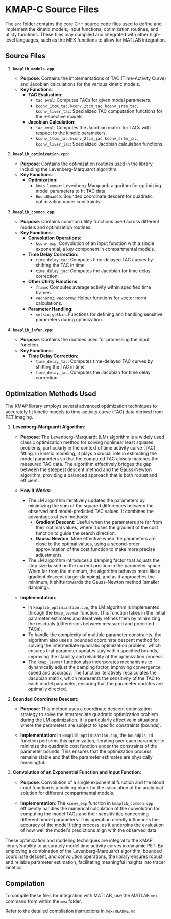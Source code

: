 # KMAP-C Source Files

The `src` folder contains the core C++ source code files used to define and implement the kinetic models, input functions, optimization routines, and utility functions. These files may compiled and integrated with other high-level languages, such as the MEX functions to allow for MATLAB integration.

## Source Files

1. **`kmaplib_models.cpp`**: 
   - **Purpose**: Contains the implementations of TAC (Time-Activity Curve) and Jacobian calculations for the various kinetic models.
   - **Key Functions**:
     - **TAC Evaluation**:
       - `tac_eval`: Computes TACs for given model parameters.
       - `kconv_1tcm_tac`, `kconv_2tcm_tac`, `kconv_srtm_tac`, `kconv_liver_tac`: Specialized TAC computation functions for the respective models.
     - **Jacobian Calculation**:
       - `jac_eval`: Computes the Jacobian matrix for TACs with respect to the kinetic parameters.
       - `kconv_1tcm_jac`, `kconv_2tcm_jac`, `kconv_srtm_jac`, `kconv_liver_jac`: Specialized Jacobian calculation functions.

2. **`kmaplib_optimization.cpp`**:
   - **Purpose**: Contains the optimization routines used in the library, including the Levenberg-Marquardt algorithm.
   - **Key Functions**:
     - **Optimization**:
       - `kmap_levmar`: Levenberg-Marquardt algorithm for optimizing model parameters to fit TAC data.
       - `BoundQuadCD`: Bounded coordinate descent for quadratic optimization under constraints.

3. **`kmaplib_common.cpp`**:
   - **Purpose**: Contains common utility functions used across different models and optimization routines.
   - **Key Functions**:
     - **Convolution Operations**:
       - `kconv_exp`: Convolution of an input function with a single exponential, a key component in compartmental models.
     - **Time Delay Correction**:
       - `time_delay_tac`: Computes time-delayed TAC curves by shifting the TAC in time.
       - `time_delay_jac`: Computes the Jacobian for time delay correction.
     - **Other Utility Functions**:
       - `frame`: Computes average activity within specified time frames.
       - `vecnorm2`, `vecnormw`: Helper functions for vector norm calculations.
     - **Parameter Handling**:
       - `setkin`, `getkin`: Functions for defining and handling sensitive parameters during optimization.

4. **`kmaplib_infun.cpp`**:
   - **Purpose**: Contains the routines used for processing the input function.
   - **Key Functions**:
     - **Time Delay Correction**:
       - `time_delay_tac`: Computes time-delayed TAC curves by shifting the TAC in time.
       - `time_delay_jac`: Computes the Jacobian for time delay correction.

## Optimization Methods Used

The KMAP library employs several advanced optimization techniques to accurately fit kinetic models to time-activity curve (TAC) data derived from PET imaging.

1. **Levenberg-Marquardt Algorithm**:
   - **Purpose**: The Levenberg-Marquardt (LM) algorithm is a widely used classic optimization method for solving nonlinear least squares problems, particularly in the context of time activity curve (TAC) fitting. In kinetic modeling, it plays a crucial role in estimating the model parameters so that the computed TAC closely matches the measured TAC data. The algorithm effectively bridges the gap between the steepest descent method and the Gauss-Newton algorithm, providing a balanced approach that is both robust and efficient.
   
   - **How It Works**: 
     - The LM algorithm iteratively updates the parameters by minimizing the sum of the squared differences between the observed and model-predicted TAC values. It combines the advantages of two methods: 
       - **Gradient Descent**: Useful when the parameters are far from their optimal values, where it uses the gradient of the cost function to guide the search direction.
       - **Gauss-Newton**: More effective when the parameters are close to the optimal values, using a second-order approximation of the cost function to make more precise adjustments.
     - The LM algorithm introduces a damping factor that adjusts the step size based on the current position in the parameter space. When far from the minimum, the algorithm behaves more like a gradient descent (larger damping), and as it approaches the minimum, it shifts towards the Gauss-Newton method (smaller damping).

   - **Implementation**: 
     - In `kmaplib_optimization.cpp`, the LM algorithm is implemented through the `kmap_levmar` function. This function takes in the initial parameter estimates and iteratively refines them by minimizing the residuals (differences between measured and predicted TACs). 
     - To handle the complexity of multiple parameter constraints, the algorithm also uses a bounded coordinate descent method for solving the intermediate quadratic optimization problem, which ensures that parameter updates stay within specified bounds, improving the stability and reliability of the optimization process.
     - The `kmap_levmar` function also incorporates mechanisms to dynamically adjust the damping factor, improving convergence speed and accuracy. The function iteratively recalculates the Jacobian matrix, which represents the sensitivity of the TAC to each model parameter, ensuring that the parameter updates are optimally directed.

2. **Bounded Coordinate Descent**:
   - **Purpose**: This method uses a coordinate descent optimization strategy to solve the intermediate quadratic optimization problem during the LM optimization. It is particularly effective in situations where the parameters are subject to specific constraints (bounds). 
   
   - **Implementation**: In `kmaplib_optimization.cpp`, the `boundpls_cd` function performs this optimization, iterating over each parameter to minimize the quadratic cost function under the constraints of the parameter bounds. This ensures that the optimization process remains stable and that the parameter estimates are physically meaningful.

3. **Convolution of an Exponential Function and Input Function**:
   - **Purpose**: Convolution of a single exponential function and the blood input function is a building block for the calculation of the analytical solution for different compartmental models.
   
   - **Implementation**: The `kconv_exp` function in `kmaplib_common.cpp` efficiently handles the numerical calculation of the convolution for computing the model TACs and their sensitivities concerning different model parameters. This operation directly influences the accuracy of the model fitting process, as it underpins the evaluation of how well the model's predictions align with the observed data.

These optimization and modeling techniques are integral to the KMAP library's ability to accurately model time activity curves in dynamic PET. By employing a combination of the Levenberg-Marquardt algorithm, bounded coordinate descent, and convolution operations, the library ensures robust and reliable parameter estimation, facilitating meaningful insights into tracer kinetics.

## Compilation

To compile these files for integration with MATLAB, use the MATLAB `mex` command from within the `mex` folder.

Refer to the detailed compilation instructions in `mex/README.md`

